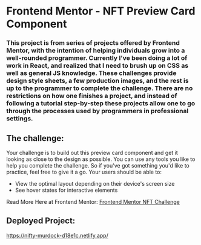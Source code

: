 # Frontend Mentor - NFT Preview Card Component



### This project is from series of projects offered by Frontend Mentor, with the intention of helping individuals grow into a well-rounded programmer. Currently I've been doing a lot of work in React, and realized that I need to brush up on CSS as well as general JS knowledge. These challenges provide design style sheets, a few production images, and the rest is up to the programmer to complete the challenge. There are no restrictions on how one finishes a project, and instead of following a tutorial step-by-step these projects allow one to go through the processes used by programmers in professional settings. 

## The challenge:

Your challenge is to build out this preview card component and get it looking as close to the design as possible. You can use any tools you like to help you complete the challenge. So if you've got something you'd like to practice, feel free to give it a go. Your users should be able to:

- View the optimal layout depending on their device's screen size
- See hover states for interactive elements

Read More Here at Frontend Mentor: [Frontend Mentor NFT Challenge](https://www.frontendmentor.io/challenges/nft-preview-card-component-SbdUL_w0U)

## Deployed Project: 
https://nifty-murdock-d18e1c.netlify.app/
